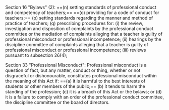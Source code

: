 Section 16 "Bylaws" (2):
	==(n) setting standards of professional conduct and competency of teachers;== 
	==(o) providing for a code of conduct for teachers;== 
	(p) setting standards regarding the manner and method of practice of teachers;
	(q) prescribing procedures for: 
		(i) the review, investigation and disposition of complaints by the professional conduct committee or the mediation of complaints alleging that a teacher is guilty of professional misconduct or professional incompetence; 
		(ii) hearings by the discipline committee of complaints alleging that a teacher is guilty of professional misconduct or professional incompetence; 
		(iii) reviews pursuant to subsection 26(4);

Section 33 "Professional Misconduct":
	Professional misconduct is a question of fact, but any matter, conduct or thing, whether or not disgraceful or dishonourable, constitutes professional misconduct within the meaning of this Act if: 
		==(a) it is harmful to the best interests of students or other members of the public;== 
		(b) it tends to harm the standing of the profession; 
		(c) it is a breach of this Act or the bylaws; or 
		(d) it is a failure to comply with an order of the professional conduct committee, the discipline committee or the board of directors.


